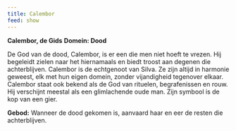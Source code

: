 ```yaml
---
title: Calembor
feed: show
---
```


**Calembor, de Gids**
**Domein: Dood**

De God van de dood, Calembor, is er een die men niet hoeft te vrezen. Hij begeleidt zielen naar het hiernamaals en biedt troost aan degenen die achterblijven. Calembor is de echtgenoot van Silva. Ze zijn altijd in harmonie geweest, elk met hun eigen domein, zonder vijandigheid tegenover elkaar. Calembor staat ook bekend als de God van rituelen, begrafenissen en rouw. Hij verschijnt meestal als een glimlachende oude man. Zijn symbool is de kop van een gier.

**Gebod:** Wanneer de dood gekomen is, aanvaard haar en eer de resten die achterblijven.